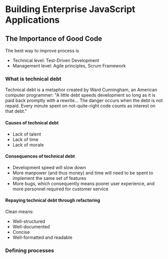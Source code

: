 # Building Enterprise JavaScript Applications

## The Importance of Good Code

The best way to improve process is

- Technical level: Test-Driven Development
- Management level: Agile principles, Scrum Framework

### What is technical debt

Technical debt is a metaphor created by Ward Cunningham, an American computer programmer: "A little debt speeds development so long as it is paid back promptly with a rewrite... The danger occurs when the debt is not repaid. Every minute spent on not-quite-right code counts as interest on that debt."

#### Causes of technical debt

- Lack of talent
- Lack of time
- Lack of morale

#### Consequences of technical debt

- Development speed will slow down
- More manpower (and thus money) and time will need to be spent to implement the same set of features
- More bugs, which consequently means poorer user experience, and more personnel required for customer service

#### Repaying technical debt through refactoring

Clean means:

- Well-structured
- Well-documented
- Concise
- Well-formatted and readable

### Defining processes
